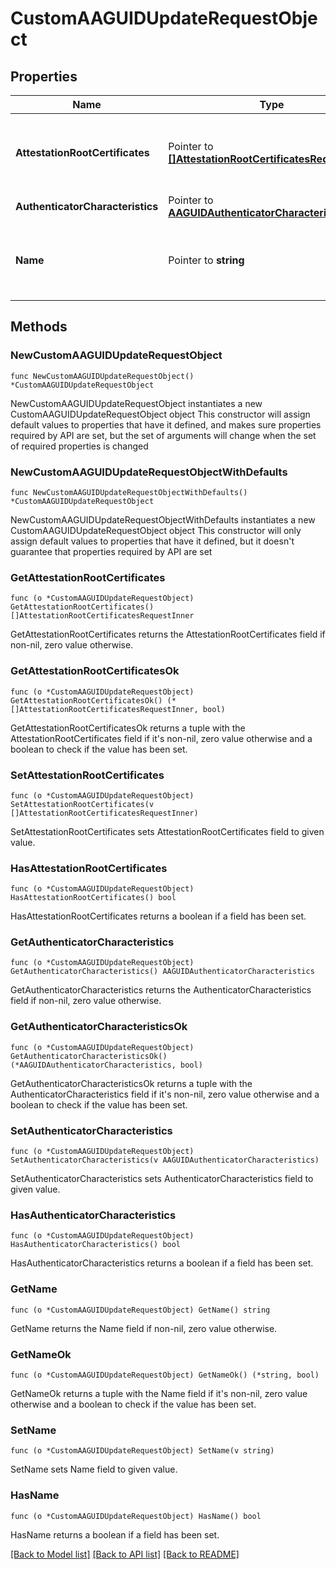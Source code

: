 # CustomAAGUIDUpdateRequestObject

## Properties

Name | Type | Description | Notes
------------ | ------------- | ------------- | -------------
**AttestationRootCertificates** | Pointer to [**[]AttestationRootCertificatesRequestInner**](AttestationRootCertificatesRequestInner.md) | Contains the certificate and information about it | [optional] 
**AuthenticatorCharacteristics** | Pointer to [**AAGUIDAuthenticatorCharacteristics**](AAGUIDAuthenticatorCharacteristics.md) |  | [optional] 
**Name** | Pointer to **string** | The product name associated with this AAGUID. | [optional] 

## Methods

### NewCustomAAGUIDUpdateRequestObject

`func NewCustomAAGUIDUpdateRequestObject() *CustomAAGUIDUpdateRequestObject`

NewCustomAAGUIDUpdateRequestObject instantiates a new CustomAAGUIDUpdateRequestObject object
This constructor will assign default values to properties that have it defined,
and makes sure properties required by API are set, but the set of arguments
will change when the set of required properties is changed

### NewCustomAAGUIDUpdateRequestObjectWithDefaults

`func NewCustomAAGUIDUpdateRequestObjectWithDefaults() *CustomAAGUIDUpdateRequestObject`

NewCustomAAGUIDUpdateRequestObjectWithDefaults instantiates a new CustomAAGUIDUpdateRequestObject object
This constructor will only assign default values to properties that have it defined,
but it doesn't guarantee that properties required by API are set

### GetAttestationRootCertificates

`func (o *CustomAAGUIDUpdateRequestObject) GetAttestationRootCertificates() []AttestationRootCertificatesRequestInner`

GetAttestationRootCertificates returns the AttestationRootCertificates field if non-nil, zero value otherwise.

### GetAttestationRootCertificatesOk

`func (o *CustomAAGUIDUpdateRequestObject) GetAttestationRootCertificatesOk() (*[]AttestationRootCertificatesRequestInner, bool)`

GetAttestationRootCertificatesOk returns a tuple with the AttestationRootCertificates field if it's non-nil, zero value otherwise
and a boolean to check if the value has been set.

### SetAttestationRootCertificates

`func (o *CustomAAGUIDUpdateRequestObject) SetAttestationRootCertificates(v []AttestationRootCertificatesRequestInner)`

SetAttestationRootCertificates sets AttestationRootCertificates field to given value.

### HasAttestationRootCertificates

`func (o *CustomAAGUIDUpdateRequestObject) HasAttestationRootCertificates() bool`

HasAttestationRootCertificates returns a boolean if a field has been set.

### GetAuthenticatorCharacteristics

`func (o *CustomAAGUIDUpdateRequestObject) GetAuthenticatorCharacteristics() AAGUIDAuthenticatorCharacteristics`

GetAuthenticatorCharacteristics returns the AuthenticatorCharacteristics field if non-nil, zero value otherwise.

### GetAuthenticatorCharacteristicsOk

`func (o *CustomAAGUIDUpdateRequestObject) GetAuthenticatorCharacteristicsOk() (*AAGUIDAuthenticatorCharacteristics, bool)`

GetAuthenticatorCharacteristicsOk returns a tuple with the AuthenticatorCharacteristics field if it's non-nil, zero value otherwise
and a boolean to check if the value has been set.

### SetAuthenticatorCharacteristics

`func (o *CustomAAGUIDUpdateRequestObject) SetAuthenticatorCharacteristics(v AAGUIDAuthenticatorCharacteristics)`

SetAuthenticatorCharacteristics sets AuthenticatorCharacteristics field to given value.

### HasAuthenticatorCharacteristics

`func (o *CustomAAGUIDUpdateRequestObject) HasAuthenticatorCharacteristics() bool`

HasAuthenticatorCharacteristics returns a boolean if a field has been set.

### GetName

`func (o *CustomAAGUIDUpdateRequestObject) GetName() string`

GetName returns the Name field if non-nil, zero value otherwise.

### GetNameOk

`func (o *CustomAAGUIDUpdateRequestObject) GetNameOk() (*string, bool)`

GetNameOk returns a tuple with the Name field if it's non-nil, zero value otherwise
and a boolean to check if the value has been set.

### SetName

`func (o *CustomAAGUIDUpdateRequestObject) SetName(v string)`

SetName sets Name field to given value.

### HasName

`func (o *CustomAAGUIDUpdateRequestObject) HasName() bool`

HasName returns a boolean if a field has been set.


[[Back to Model list]](../README.md#documentation-for-models) [[Back to API list]](../README.md#documentation-for-api-endpoints) [[Back to README]](../README.md)


